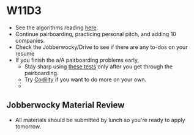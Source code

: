 # W11D3
* See the algorithms reading [here][algorithms-curriculum].
* Continue pairboarding, practicing personal pitch, and adding 10 companies.
* Check the Jobberwocky/Drive to see if there are any to-dos on your resume
* If you finish the a/A pairboarding problems early,
    * Stay sharp using [these tests][algo-specs] only after you get
      through the pairboarding.
    * Try [Codility][codility] if you want to do more on your own.
    * 

## Jobberwocky Material Review
* All materials should be submitted by lunch so you're ready to apply tomorrow.

[algo-specs]: https://github.com/jaysonvirissimo/practice-thy-algorithms
[algorithms-curriculum]: https://github.com/appacademy/algorithms-curriculum
[codility]: https://codility.com/demo/train/

